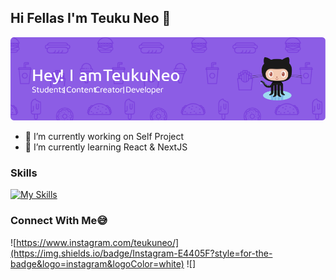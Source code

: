 ## Hi Fellas I'm Teuku Neo 👋

![Teuku Neo](./img/github-header-image.png)

<!--
**TeukuNeo/TeukuNeo** is a ✨ _special_ ✨ repository because its `README.md` (this file) appears on your GitHub profile.

Here are some ideas to get you started:

- 🔭 I’m currently working on ...
- 🌱 I’m currently learning ...
- 👯 I’m looking to collaborate on ...
- 🤔 I’m looking for help with ...
- 💬 Ask me about ...
- 📫 How to reach me: ...
- 😄 Pronouns: ...
- ⚡ Fun fact: ...
-->

- 🔭 I’m currently working on Self Project
- 🌱 I’m currently learning React & NextJS

### Skills

[![My Skills](https://skillicons.dev/icons?i=js,html,css,react,tailwind,figma,nodejs,mysql,django,laravel,express,git&perline=6)](https://skillicons.dev)


### Connect With Me😅
![https://www.instagram.com/teukuneo/](https://img.shields.io/badge/Instagram-E4405F?style=for-the-badge&logo=instagram&logoColor=white)
![]